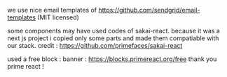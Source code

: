 we use nice email templates of https://github.com/sendgrid/email-templates (MIT licensed)

some components may have used codes of sakai-react. 
because it was a next js project i copied only
some parts and made them compatiable with our stack.
credit : https://github.com/primefaces/sakai-react

used a free block : banner : https://blocks.primereact.org/free
thank you prime react !